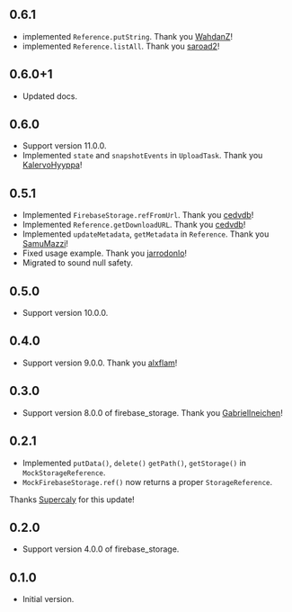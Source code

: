 ## 0.6.1

- implemented `Reference.putString`. Thank you [WahdanZ](https://github.com/atn832/firebase_storage_mocks/pull/31)!
- implemented `Reference.listAll`. Thank you [saroad2](https://github.com/atn832/firebase_storage_mocks/pull/33)!

## 0.6.0+1

- Updated docs.

## 0.6.0

- Support version 11.0.0.
- Implemented `state` and `snapshotEvents` in `UploadTask`. Thank you [KalervoHyyppa](https://github.com/KalervoHyyppa)!

## 0.5.1

- Implemented `FirebaseStorage.refFromUrl`. Thank you [cedvdb](https://github.com/cedvdb)!
- Implemented `Reference.getDownloadURL`. Thank you [cedvdb](https://github.com/cedvdb)!
- Implemented `updateMetadata`, `getMetadata` in `Reference`. Thank you [SamuMazzi](https://github.com/SamuMazzi)!
- Fixed usage example. Thank you [jarrodonlo](https://github.com/jarrodonlo)!
- Migrated to sound null safety.

## 0.5.0

- Support version 10.0.0.

## 0.4.0

- Support version 9.0.0. Thank you [alxflam](https://github.com/alxflam)!

## 0.3.0

- Support version 8.0.0 of firebase_storage. Thank you [GabrielIneichen](https://github.com/GabrielIneichen)!
## 0.2.1

- Implemented `putData()`, `delete()` `getPath()`, `getStorage()` in `MockStorageReference`.
- `MockFirebaseStorage.ref()` now returns a proper `StorageReference`.

Thanks [Supercaly](https://github.com/Supercaly) for this update!
## 0.2.0

- Support version 4.0.0 of firebase_storage.

## 0.1.0

- Initial version.
